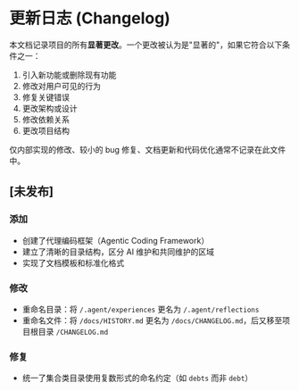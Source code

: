 # 更新日志 (Changelog)

本文档记录项目的所有**显著更改**。一个更改被认为是"显著的"，如果它符合以下条件之一：

1. 引入新功能或删除现有功能
2. 修改对用户可见的行为
3. 修复关键错误
4. 更改架构或设计
5. 修改依赖关系
6. 更改项目结构

仅内部实现的修改、较小的 bug 修复、文档更新和代码优化通常不记录在此文件中。

## [未发布]

### 添加

- 创建了代理编码框架（Agentic Coding Framework）
- 建立了清晰的目录结构，区分 AI 维护和共同维护的区域
- 实现了文档模板和标准化格式

### 修改

- 重命名目录：将 `/.agent/experiences` 更名为 `/.agent/reflections`
- 重命名文件：将 `/docs/HISTORY.md` 更名为 `/docs/CHANGELOG.md`，后又移至项目根目录 `/CHANGELOG.md`

### 修复

- 统一了集合类目录使用复数形式的命名约定（如 `debts` 而非 `debt`）
